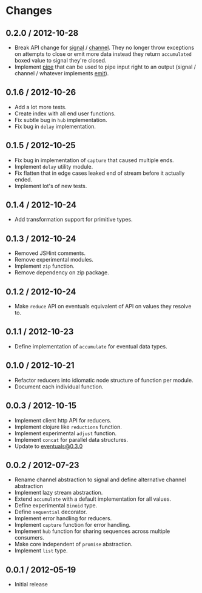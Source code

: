 # Changes

## 0.2.0 / 2012-10-28

  - Break API change for [signal](./signal.js) / [channel](./channel.js).
    They no longer throw exceptions on attempts to close or emit more data
    instead they return `accumulated` boxed value to signal they're closed.
  - Implement [pipe](./pipe.js) that can be used to pipe input right to an
    output (signal / channel / whatever implements [emit](./emit.js)).

## 0.1.6 / 2012-10-26

  - Add a lot more tests.
  - Create index with all end user functions.
  - Fix subtle bug in `hub` implementation.
  - Fix bug in `delay` implementation.

## 0.1.5 / 2012-10-25

  - Fix bug in implementation of `capture` that caused multiple ends.
  - Implement `delay` utility module.
  - Fix flatten that in edge cases leaked end of stream before it actually ended.
  - Implement lot's of new tests.

## 0.1.4 / 2012-10-24

  - Add transformation support for primitive types.

## 0.1.3 / 2012-10-24

  - Removed JSHint comments.
  - Remove experimental modules.
  - Implement `zip` function.
  - Remove dependency on zip package.

## 0.1.2 / 2012-10-24

  - Make `reduce` API on eventuals equivalent of API on values they resolve to.

## 0.1.1 / 2012-10-23

  - Define implementation of `accumulate` for eventual data types.

## 0.1.0 / 2012-10-21

  - Refactor reducers into idiomatic node structure of function per module.
  - Document each individual function.

## 0.0.3 / 2012-10-15

  - Implement client http API for reducers.
  - Implement clojure like `reductions` function.
  - Implement experimental `adjust` function.
  - Implement `concat` for parallel data structures.
  - Update to eventuals@0.3.0

## 0.0.2 / 2012-07-23

  - Rename channel abstraction to signal and define alternative
    channel abstraction
  - Implement lazy stream abstraction.
  - Extend `accumulate` with a default implementation for all values.
  - Define experimental `Binoid` type.
  - Define `sequential` decorator.
  - Implement error handling for reducers.
  - Implement `capture` function for error handling.
  - Implement `hub` function for sharing sequences across multiple consumers.
  - Make core independent of `promise` abstraction.
  - Implement `list` type.

## 0.0.1 / 2012-05-19

  - Initial release

